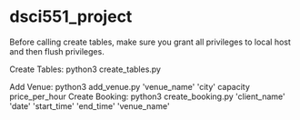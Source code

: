 # dsci551_project

Before calling create tables, make sure you grant all privileges to local host and then flush privileges.

Create Tables: python3 create_tables.py

Add Venue: python3 add_venue.py 'venue_name' 'city' capacity price_per_hour
Create Booking: python3 create_booking.py 'client_name' 'date' 'start_time' 'end_time' 'venue_name'
